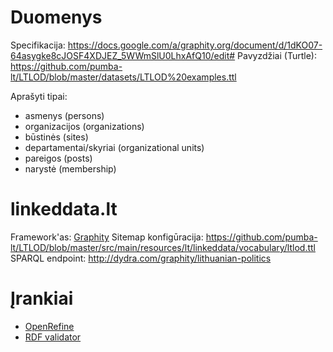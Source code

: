 Duomenys
========

Specifikacija: https://docs.google.com/a/graphity.org/document/d/1dKO07-64asygke8cJOSF4XDJEZ_5WWmSlU0LhxAfQ10/edit#
Pavyzdžiai (Turtle): https://github.com/pumba-lt/LTLOD/blob/master/datasets/LTLOD%20examples.ttl

Aprašyti tipai:
* asmenys (persons)
* organizacijos (organizations)
* būstinės (sites)
* departamentai/skyriai (organizational units)
* pareigos (posts)
* narystė (membership)

linkeddata.lt
=============

Framework'as: [Graphity](http://graphity.org)
Sitemap konfigūracija: https://github.com/pumba-lt/LTLOD/blob/master/src/main/resources/lt/linkeddata/vocabulary/ltlod.ttl
SPARQL endpoint: http://dydra.com/graphity/lithuanian-politics

Įrankiai
========
* [OpenRefine](https://github.com/OpenRefine/OpenRefine)
* [RDF validator](http://www.rdfabout.com/demo/validator/)